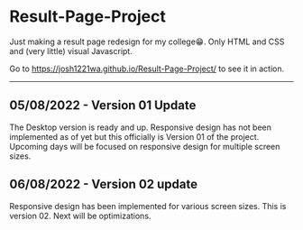 # Result-Page-Project

Just making a result page redesign for my college😁. 
Only HTML and CSS and (very little) visual Javascript.

Go to https://josh1221wa.github.io/Result-Page-Project/ to see it in action.

---

## 05/08/2022 - Version 01 Update

The Desktop version is ready and up. Responsive design has not been implemented as of yet but this officially is Version 01 of the project. Upcoming days will be focused on responsive design for multiple screen sizes.

## 06/08/2022 - Version 02 update

Responsive design has been implemented for various screen sizes. This is version 02. Next will be optimizations.